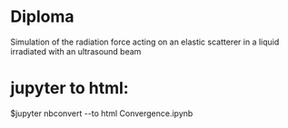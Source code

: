 # Diploma

Simulation of the radiation force acting on an elastic scatterer in a liquid irradiated with an ultrasound beam

# jupyter to html:

\$jupyter nbconvert --to html Convergence.ipynb
